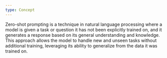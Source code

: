 ```yaml
---
type: Concept
---
```


Zero-shot prompting is a technique in natural language processing where a model is given a task or question it has not been explicitly trained on, and it generates a response based on its general understanding and knowledge. This approach allows the model to handle new and unseen tasks without additional training, leveraging its ability to generalize from the data it was trained on.